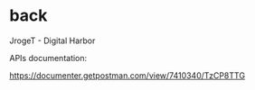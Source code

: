 # back
JrogeT - Digital Harbor


APIs documentation:

https://documenter.getpostman.com/view/7410340/TzCP8TTG
